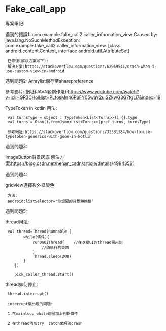 # Fake_call_app

專案筆記:

遇到的錯誤1:
com.example.fake_call2.caller_information_view
     Caused by: java.lang.NoSuchMethodException: com.example.fake_call2.caller_information_view.<init> [class android.content.Context, interface android.util.AttributeSet]
     
     已修復(解決方案如下):
     解決方案:https://stackoverflow.com/questions/62969541/crash-when-i-use-custom-view-in-android
遇到問題2:
Arraylist儲存至sharepreference
     
參考影片:
     網址(JAVA範例作法):https://www.youtube.com/watch?v=jcliHGR3CHo&list=PLfosMn46PuFY05waY2ulSZkwG3G7tgLi7&index=19
     
TypeToken in kotlin 用法:
     
     val turnsType = object : TypeToken<List<Turns>>() {}.type
     val turns = Gson().fromJson<List<Turns>>(pref.turns, turnsType)
     
     參考網址:https://stackoverflow.com/questions/33381384/how-to-use-typetoken-generics-with-gson-in-kotlin
遇到問題3:
     
ImageButton背景灰底
     解決方案:https://blog.csdn.net/henan_csdn/article/details/49943561
     
遇到問題4:
     
gridview選擇後外框變色:
     
     方法:
     android:listSelector="你想要的背景轉換檔"
 遇到問題5:
 
  thread用法:
     
     val thread=Thread(Runnable {
            while(條件){
                runOnUiThread{    //在改變UI的thread需用到
                    //須執行的東西
                }
                Thread.sleep(200)
            }
        })

        pick_caller_thread.start()
     
 
 thread如何停止:
     
     thread.interrupt()
     
     interrupt後出現的問題:
     
     1.在mainloop while迴圈加上判斷條件

     2.在thread內加try  catch來解決crash
     
